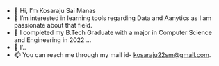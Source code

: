 - 👋 Hi, I’m Kosaraju Sai Manas
- 👀 I’m interested in learning tools regarding Data and Aanytics as I am passionate about that field.
- 🌱 I completed my B.Tech Graduate with a major in Computer Science and Engineering in 2022 ...
- 💞️ I’..
- 📫 You can reach me through my mail id- kosaraju22sm@gmail.com.

<!---
Manas5789/Manas5789 is a ✨ special ✨ repository because its `README.md` (this file) appears on your GitHub profile.
You can click the Preview link to take a look at your changes.
--->

